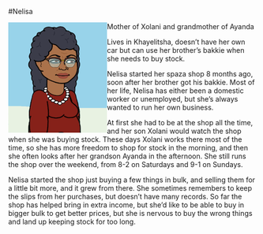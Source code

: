 #Nelisa 

<img align="left" padding=10px src="./images/PersonaNelisa.png">

Mother of Xolani and grandmother of Ayanda

Lives in Khayelitsha, doesn’t have her own car but can use her brother’s bakkie when she needs to buy stock.

Nelisa started her spaza shop 8 months ago, soon after her brother got his bakkie. 
Most of her life, Nelisa has either been a domestic worker or unemployed, but she’s always wanted to run her own business.

At first she had to be at the shop all the time, and her son Xolani would watch the shop when she was buying stock. These days Xolani works there most of the time, so she has more freedom to shop for stock in the morning, and then she often looks after her grandson Ayanda in the afternoon. She still runs the shop over the weekend, from 8-2 on Saturdays and 9-1 on Sundays.

Nelisa started the shop just buying a few things in bulk, and selling them for a little bit more, and it grew from there. She sometimes remembers to keep the slips from her purchases, but doesn’t have many records. So far the shop has helped bring in extra income, but she’d like to be able to buy in bigger bulk to get better prices, but she is nervous to buy the wrong things and land up keeping stock for too long.

</div>
